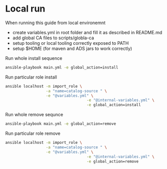 # Local run

When running this guide from local environemnt

- create variables.yml in root folder and fill it as described in README.md
- add global CA files to scripts/globla-ca
- setup tooling or local tooling correctly exposed to PATH
- setup $HOME (for maven and ADS jars to work correctly)

Run whole install sequence
```bash
ansible-playbook main.yml -e global_action=install
```

Run particular role install
```bash
ansible localhost -m import_role \
                  -a "name=catalog-source " \
                  -e "@variables.yml" \
									-e "@internal-variables.yml" \
									-e global_action=install
```

Run whole remove sequnce
```bash
ansible-playbook main.yml -e global_action=remove	
```

Run particular role remove
```bash
ansible localhost -m import_role \
                  -a "name=catalog-source " \
                  -e "@variables.yml" \
									-e "@internal-variables.yml" \
									-e global_action=remove	
```                  
